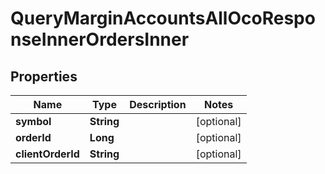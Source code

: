 

# QueryMarginAccountsAllOcoResponseInnerOrdersInner


## Properties

| Name | Type | Description | Notes |
|------------ | ------------- | ------------- | -------------|
|**symbol** | **String** |  |  [optional] |
|**orderId** | **Long** |  |  [optional] |
|**clientOrderId** | **String** |  |  [optional] |




